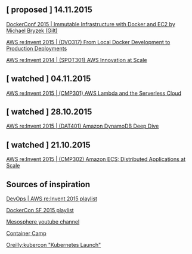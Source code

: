 
[ proposed ] 14.11.2015
-----------------------
[DockerConf 2015 | Immutable Infrastructure with Docker and EC2 by Michael Bryzek (Gilt)]( https://www.youtube.com/watch?v=GaHzdqFithc)

[AWS re:Invent 2015 | (DVO317) From Local Docker Development to Production Deployments]( https://www.youtube.com/watch?v=7CZFpHUPqXw)

[AWS re:Invent 2014 | (SPOT301) AWS Innovation at Scale](https://www.youtube.com/watch?v=JIQETrFC_SQ)

[ watched ] 04.11.2015
-----------------------
[AWS re:Invent 2015 | (CMP301) AWS Lambda and the Serverless Cloud]( https://www.youtube.com/watch?v=pBLdMCksM3A)

[ watched ] 28.10.2015
----------------------
[AWS re:Invent 2015 | (DAT401) Amazon DynamoDB Deep Dive](https://www.youtube.com/watch?v=ggDIat_FZtA)


[ watched ] 21.10.2015
----------------------
[AWS re:Invent 2015 | (CMP302) Amazon ECS: Distributed Applications at Scale](https://www.youtube.com/watch?v=eun8CqGqdk8)

Sources of inspiration
-----------------------
[DevOps | AWS re:Invent 2015 playlist ](https://www.youtube.com/playlist?list=PLhr1KZpdzukeH9VMPbNHMCXl_NrVc1JGe)

[DockerCon SF 2015 playlist](https://www.youtube.com/playlist?list=PLkA60AVN3hh94tm0_6_rGxamkuHOLr30l)

[Mesosphere youtube channel](https://www.youtube.com/channel/UCxwCmgwyM7xtHaRULN6-dxg/videos)

[Container Camp](https://www.youtube.com/channel/UCvksXSnLqIVM_uFB7xyrsSg/videos)

[Oreilly:kubercon  "Kubernetes Launch"](
https://www.youtube.com/user/OreillyMedia/videos)
